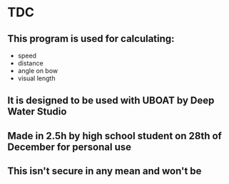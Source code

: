 # TDC

## This program is used for calculating:

- speed
- distance
- angle on bow
- visual length

## It is designed to be used with UBOAT by Deep Water Studio

## Made in 2.5h by high school student on 28th of December for personal use

## This isn't secure in any mean and won't be
